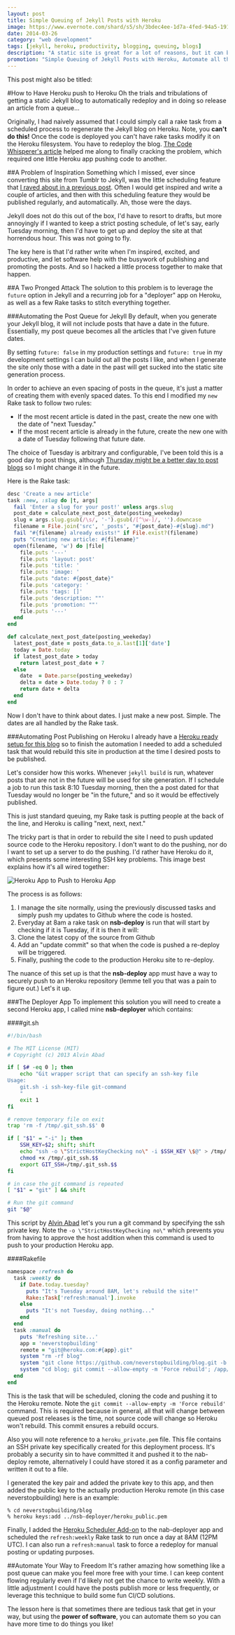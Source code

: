 ```yaml
---
layout: post
title: Simple Queuing of Jekyll Posts with Heroku
image: https://www.evernote.com/shard/s5/sh/3bdec4ee-1d7a-4fed-94a5-19123a7cfaad/7c00b8639fac8fe524fa83cfe1234c5a/deep/0/Oslo_queue_ww2.jpg-\(4568-3256\).png
date: 2014-03-26
category: "web development"
tags: [jekyll, heroku, productivity, blogging, queuing, blogs]
description: "A static site is great for a lot of reasons, but it can be a pain if you want to write up a bunch of posts and have them trickle out into the internet. Here is how I automated the process for Jekyll on Heroku."
promotion: "Simple Queuing of Jekyll Posts with Heroku, Automate all the things! #jekyll #heroku"
---
```


This post might also be titled:

#How to Have Heroku push to Heroku
Oh the trials and tribulations of getting a static Jekyll blog to automatically redeploy and in doing so release an article from a queue...

Originally, I had naively assumed that I could simply call a rake task from a scheduled process to regenerate the Jekyll blog on Heroku. Note, you **can't do this!** Once the code is deployed you can't have rake tasks modify it on the Heroku filesystem. You have to redeploy the blog. [The Code Whisperer's article](http://blog.thecodewhisperer.com/2012/12/06/publish-posts-later-with-jekyll-slash-octopress/) helped me along to finally cracking the problem, which required one little Heroku app pushing code to another.

##A Problem of Inspiration
Something which I missed, ever since converting this site from Tumblr to Jekyll, was the little scheduling feature that [I raved about in a previous post]({{site.url}}/how-to-promote-and-publish-your-blog-with-tumblr). Often I would get inspired and write a couple of articles, and then with this scheduling feature they would be published regularly, and automatically. Ah, those were the days.

Jekyll does not do this out of the box, I'd have to resort to drafts, but more annoyingly if I wanted to keep a strict posting schedule, of let's say, early Tuesday morning, then I'd have to get up and deploy the site at that horrendous hour. This was not going to fly.

The key here is that I'd rather write when I'm inspired, excited, and productive, and let software help with the busywork of publishing and promoting the posts. And so I hacked a little process together to make that happen.

##A Two Pronged Attack
The solution to this problem is to leverage the `future` option in Jekyll and a recurring job for a "deployer" app on Heroku, as well as a few Rake tasks to stitch everything together.

###Automating the Post Queue for Jekyll
By default, when you generate your Jekyll blog, it will not include posts that have a date in the future. Essentially, my post queue becomes all the articles that I've given future dates.

By setting `future: false` in my production settings and `future: true` in my development settings I can build out all the posts I like, and when I generate the site only those with a date in the past will get sucked into the static site generation process.

In order to achieve an even spacing of posts in the queue, it's just a matter of creating them with evenly spaced dates. To this end I modified my `new` Rake task to follow two rules:

- If the most recent article is dated in the past, create the new one with the date of "next Tuesday."
- If the most recent article is already in the future, create the new one with a date of Tuesday following that future date.

The choice of Tuesday is arbitrary and configurable, I've been told this is a good day to post things, although [Thursday might be a better day to post blogs](http://www.huffingtonpost.com/belle-beth-cooper/a-scientific-guide-to-pos_b_4262571.html) so I might change it in the future.

Here is the Rake task:

```ruby
desc 'Create a new article'
task :new, :slug do |t, args|
  fail 'Enter a slug for your post!' unless args.slug
  post_date = calculate_next_post_date(posting_weekeday)
  slug = args.slug.gsub(/\s/, '-').gsub(/[^\w-]/, '').downcase
  filename = File.join('src', '_posts', "#{post_date}-#{slug}.md")
  fail "#{filename} already exists!" if File.exist?(filename)
  puts "Creating new article: #{filename}"
  open(filename, 'w') do |file|
    file.puts '---'
    file.puts 'layout: post'
    file.puts 'title: '
    file.puts 'image: '
    file.puts "date: #{post_date}"
    file.puts 'category: '
    file.puts 'tags: []'
    file.puts 'description: ""'
    file.puts 'promotion: ""'
    file.puts '---'
  end
end

def calculate_next_post_date(posting_weekeday)
  latest_post_date = posts_data.to_a.last[1]['date']
  today = Date.today
  if latest_post_date > today
    return latest_post_date + 7
  else
    date  = Date.parse(posting_weekeday)
    delta = date > Date.today ? 0 : 7
    return date + delta
  end
end
```

Now I don't have to think about dates. I just make a new post. Simple. The dates are all handled by the Rake task.

###Automating Post Publishing on Heroku
I already have a [Heroku ready setup for this blog]({{site.url}}/jekyll-slim-compass-blog) so to finish the automation I needed to add a scheduled task that would rebuild this site in production at the time I desired posts to be published.

Let's consider how this works. Whenever `jekyll build` is run, whatever posts that are not in the future will be used for site generation. If I schedule a job to run this task 8:10 Tuesday morning, then the a post dated for that Tuesday would no longer be "in the future," and so it would be effectively published.

This is just standard queuing, my Rake task is putting people at the back of the line, and Heroku is calling "next, next, next."

The tricky part is that in order to rebuild the site I need to push updated source code to the Heroku repository. I don't want to do the pushing, nor do I want to set up a server to do the pushing. I'd rather have Heroku do it, which presents some interesting SSH key problems. This image best explains how it's all wired together:

![Heroku App to Push to Heroku App](https://www.evernote.com/shard/s5/sh/392faf47-b0b5-4e8f-bf92-2a19d7444a64/d06da60465fff6fcc696941072d5f913/deep/0/Untitled.png)

The process is as follows:

1. I manage the site normally, using the previously discussed tasks and simply push my updates to Github where the code is hosted.
2. Everyday at 8am a rake task on **nsb-deploy** is run that will start by checking if it is Tuesday, if it is then it will:
3. Clone the latest copy of the source from Github
4. Add an "update commit" so that when the code is pushed a re-deploy will be triggered.
5. Finally, pushing the code to the production Heroku site to re-deploy.

The nuance of this set up is that the **nsb-deploy** app must have a way to securely push to an Heroku repository (lemme tell you that was a pain to figure out.) Let's it up.

###The Deployer App
To implement this solution you will need to create a second Heroku app, I called mine **nsb-deployer** which contains:

####git.sh

```bash
#!/bin/bash

# The MIT License (MIT)
# Copyright (c) 2013 Alvin Abad

if [ $# -eq 0 ]; then
    echo "Git wrapper script that can specify an ssh-key file
Usage:
    git.sh -i ssh-key-file git-command
    "
    exit 1
fi

# remove temporary file on exit
trap 'rm -f /tmp/.git_ssh.$$' 0

if [ "$1" = "-i" ]; then
    SSH_KEY=$2; shift; shift
    echo "ssh -o \"StrictHostKeyChecking no\" -i $SSH_KEY \$@" > /tmp/.git_ssh.$$
    chmod +x /tmp/.git_ssh.$$
    export GIT_SSH=/tmp/.git_ssh.$$
fi

# in case the git command is repeated
[ "$1" = "git" ] && shift

# Run the git command
git "$@"
```

This script by [Alvin Abad](http://alvinabad.wordpress.com/2013/03/23/how-to-specify-an-ssh-key-file-with-the-git-command/) let's you run a git command by specifying the ssh private key. Note the `-o \"StrictHostKeyChecking no\"` which prevents you from having to approve the host addition when this command is used to push to your production Heroku app.

####Rakefile

```ruby
namespace :refresh do
  task :weekly do
    if Date.today.tuesday?
      puts "It's Tuesday around 8AM, let's rebuild the site!"
      Rake::Task['refresh:manual'].invoke
    else
      puts "It's not Tuesday, doing nothing..."
    end
  end
  task :manual do
    puts 'Refreshing site...'
    app = 'neverstopbuilding'
    remote = "git@heroku.com:#{app}.git"
    system "rm -rf blog"
    system "git clone https://github.com/neverstopbuilding/blog.git -b master "
    system "cd blog; git commit --allow-empty -m 'Force rebuild'; /app/git.sh -i /app/heroku_private.pem git push #{remote} master --force"
  end
end
```

This is the task that will be scheduled, cloning the code and pushing it to the Heroku remote. Note the `git commit --allow-empty -m 'Force rebuild'` command. This is required because in general, all that will change between queued post releases is the time, not source code will change so Heroku won't rebuild. This commit ensures a rebuild occurs.

Also you will note reference to a `heroku_private.pem` file. This file contains an SSH private key specifically created for this deployment process. It's probably a security sin to have committed it and pushed it to the nab-deploy remote, alternatively I could have stored it as a config parameter and written it out to a file.

I generated the key pair and added the private key to this app, and then added the public key to the actually production Heroku remote (in this case neverstopbuilding) here is an example:

    % cd neverstopbuilding/blog
    % heroku keys:add ../nsb-deployer/heroku_public.pem

Finally, I added the [Heroku Scheduler Add-on](https://devcenter.heroku.com/articles/scheduler) to the nab-deployer app and scheduled the `refresh:weekly` Rake task to run once a day at 8AM (12PM UTC). I can also run a `refresh:manual` task to force a redeploy for manual posting or updating purposes.

##Automate Your Way to Freedom
It's rather amazing how something like a post queue can make you feel more free with your time. I can keep content flowing regularly even if I'd likely not get the chance to write weekly. With a little adjustment I could have the posts publish more or less frequently, or leverage this technique to build some fun CI/CD solutions.

The lesson here is that sometimes there are tedious task that get in your way, but using the **power of software**, you can automate them so you can have more time to do things you like!
